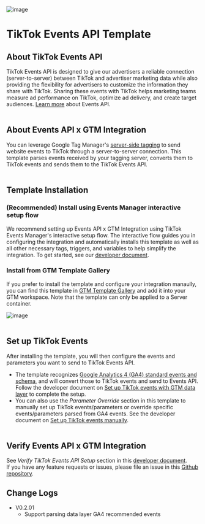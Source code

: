 ![image](https://github.com/tiktok/gtm-template-eapi/assets/131811467/8e1864d9-8af1-48a1-a33d-e6be99bb24ee)

# TikTok Events API Template


## About TikTok Events API
TikTok Events API is designed to give our advertisers a reliable connection (server-to-server) between TikTok and advertiser marketing data while also providing the flexibility for advertisers to customize the information they share with TikTok. Sharing these events with TikTok helps marketing teams measure ad performance on TikTok, optimize ad delivery, and create target audiences. [Learn more](https://ads.tiktok.com/help/article/events-api) about Events API.
<br><br>

## About Events API x GTM Integration
You can leverage Google Tag Manager's [server-side tagging](https://developers.google.com/tag-platform/tag-manager/server-side/intro) to send website events to TikTok through a server-to-server connection. This template parses events received by your tagging server, converts them to TikTok events and sends them to the TikTok Events API.
<br><br>

## Template Installation
### (Recommended) Install using Events Manager interactive setup flow
We recommend setting up Events API x GTM Integration using TikTok Events Manager's interactive setup flow. The interactive flow guides you in configuring the integration and automatically installs this template as well as all other necessary tags, triggers, and variables to help simplify the integration. To get started, see our [developer document](https://business-api.tiktok.com/portal/docs?id=1799004052020225).

### Install from GTM Template Gallery
If you prefer to install the template and configure your integration manaully, you can find this template in [GTM Template Gallery](https://tagmanager.google.com/gallery/#/owners/tiktok/templates/gtm-template-eapi) and add it into your GTM workspace. Note that the template can only be applied to a Server container.

![image](https://github.com/tiktok/gtm-template-eapi/assets/143729589/437076fa-4b40-4f45-9f52-2a4b1e957cde)
<br><br>

## Set up TikTok Events
After installing the template, you will then configure the events and parameters you want to send to TikTok Events API. 
  * The template recognizes [Google Analytics 4 (GA4) standard events and schema](https://developers.google.com/analytics/devguides/collection/ga4/reference/events?client_type=gtm), and will convert those to TikTok events and send to Events API. Follow the developer document on [Set up TikTok events with GTM data layer](https://business-api.tiktok.com/portal/docs?id=1799004097478658) to complete the setup.
  * You can also use the <i>Parameter Override</i> section in this template to manually set up TikTok events/parameters or override specific events/parameters parsed from GA4 events. See the developer document on [Set up TikTok events manually](https://business-api.tiktok.com/portal/docs?id=1799004110681154).
<br><br>

## Verify Events API x GTM Integration
See <i>Verify TikTok Events API Setup</i> section in this [developer document](https://business-api.tiktok.com/portal/docs?id=1799004129683458). <br>
If you have any feature requests or issues, please file an issue in this [Github repository](https://github.com/tiktok/gtm-template-eapi/issues).

## Change Logs
- V0.2.01
  - Support parsing data layer GA4 recommended events
